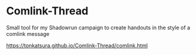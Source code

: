 # Comlink-Thread
Small tool for my Shadowrun campaign to create handouts in the style of a comlink message

https://tonkatsura.github.io/Comlink-Thread/comlink.html
